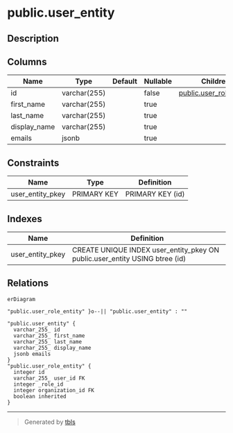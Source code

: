 # public.user_entity

## Description

## Columns

| Name         | Type         | Default | Nullable | Children                                              | Parents | Comment |
| ------------ | ------------ | ------- | -------- | ----------------------------------------------------- | ------- | ------- |
| id           | varchar(255) |         | false    | [public.user_role_entity](public.user_role_entity.md) |         |         |
| first_name   | varchar(255) |         | true     |                                                       |         |         |
| last_name    | varchar(255) |         | true     |                                                       |         |         |
| display_name | varchar(255) |         | true     |                                                       |         |         |
| emails       | jsonb        |         | true     |                                                       |         |         |

## Constraints

| Name             | Type        | Definition       |
| ---------------- | ----------- | ---------------- |
| user_entity_pkey | PRIMARY KEY | PRIMARY KEY (id) |

## Indexes

| Name             | Definition                                                                  |
| ---------------- | --------------------------------------------------------------------------- |
| user_entity_pkey | CREATE UNIQUE INDEX user_entity_pkey ON public.user_entity USING btree (id) |

## Relations

```mermaid
erDiagram

"public.user_role_entity" }o--|| "public.user_entity" : ""

"public.user_entity" {
  varchar_255_ id
  varchar_255_ first_name
  varchar_255_ last_name
  varchar_255_ display_name
  jsonb emails
}
"public.user_role_entity" {
  integer id
  varchar_255_ user_id FK
  integer _role_id
  integer organization_id FK
  boolean inherited
}
```

---

> Generated by [tbls](https://github.com/k1LoW/tbls)
